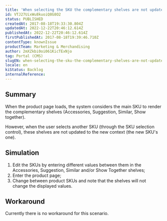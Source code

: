 ```yaml
---
title: 'When selecting the SKU the complementary shelves are not updated'
id: VTJ27UixWu8kuoiQ8G8O2
status: PUBLISHED
createdAt: 2017-08-18T19:33:30.804Z
updatedAt: 2022-12-22T20:46:12.614Z
publishedAt: 2022-12-22T20:46:12.614Z
firstPublishedAt: 2017-08-18T19:39:46.710Z
contentType: knownIssue
productTeam: Marketing & Merchandising
author: 2mXZkbi0oi061KicTExNjo
tag: Portal (CMS)
slugEN: when-selecting-the-sku-the-complementary-shelves-are-not-updated
locale: en
kiStatus: Backlog
internalReference: 
---
```


## Summary

When the product page loads, the system considers the main SKU to render the complementary shelves (Accessories, Suggestion, Similar, Show together).

However, when the user selects another SKU (through the SKU selection control), these shelves are not updated to the new context (the new SKU's one).

## Simulation

1. Edit the SKUs by entering different values between them in the Accessories, Suggestion, Similar and/or Show Together shelves;
2. Enter the product page;
3. Change between product SKUs and note that the shelves will not change the displayed values.

## Workaround

Currently there is no workaround for this scenario.

